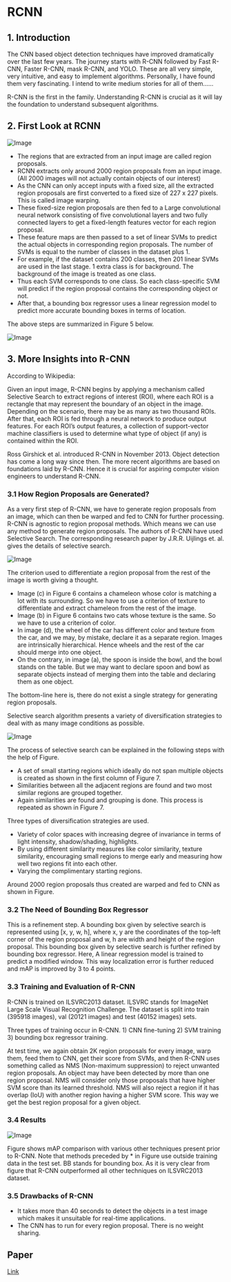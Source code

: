 # RCNN

## 1. Introduction
The CNN based object detection techniques have improved dramatically over the last few years. The journey starts with R-CNN followed by Fast R-CNN, Faster R-CNN, mask R-CNN, and YOLO. These are all very simple, very intuitive, and easy to implement algorithms. Personally, I have found them very fascinating. I intend to write medium stories for all of them……

R-CNN is the first in the family. Understanding R-CNN is crucial as it will lay the foundation to understand subsequent algorithms.

## 2. First Look at RCNN

![Image](https://miro.medium.com/v2/resize:fit:828/format:webp/1*lW4453vRf1gERyRotAAQZQ.jpeg)

- The regions that are extracted from an input image are called region proposals.
- RCNN extracts only around 2000 region proposals from an input image. (All 2000 images will not actually contain objects of our interest)
- As the CNN can only accept inputs with a fixed size, all the extracted region proposals are first converted to a fixed size of 227 x 227 pixels. This is called image warping.
- These fixed-size region proposals are then fed to a Large convolutional neural network consisting of five convolutional layers and two fully connected layers to get a fixed-length features vector for each region proposal.
- These feature maps are then passed to a set of linear SVMs to predict the actual objects in corresponding region proposals. The number of SVMs is equal to the number of classes in the dataset plus 1.
- For example, if the dataset contains 200 classes, then 201 linear SVMs are used in the last stage. 1 extra class is for background. The background of the image is treated as one class.
- Thus each SVM corresponds to one class. So each class-specific SVM will predict if the region proposal contains the corresponding object or not.
- After that, a bounding box regressor uses a linear regression model to predict more accurate bounding boxes in terms of location.

The above steps are summarized in Figure 5 below.

![Image](https://miro.medium.com/v2/resize:fit:720/format:webp/0*JjAXZCJJR0n8TOnk.png)

## 3. More Insights into R-CNN

According to Wikipedia:

Given an input image, R-CNN begins by applying a mechanism called Selective Search to extract regions of interest (ROI), where each ROI is a rectangle that may represent the boundary of an object in the image. Depending on the scenario, there may be as many as two thousand ROIs. After that, each ROI is fed through a neural network to produce output features. For each ROI’s output features, a collection of support-vector machine classifiers is used to determine what type of object (if any) is contained within the ROI.

Ross Girshick et al. introduced R-CNN in November 2013. Object detection has come a long way since then. The more recent algorithms are based on foundations laid by R-CNN. Hence it is crucial for aspiring computer vision engineers to understand R-CNN.

### 3.1 How Region Proposals are Generated?

As a very first step of R-CNN, we have to generate region proposals from an image, which can then be warped and fed to CNN for further processing. R-CNN is agnostic to region proposal methods. Which means we can use any method to generate region proposals. The authors of R-CNN have used Selective Search. The corresponding research paper by J.R.R. Uijlings et. al. gives the details of selective search.

![Image](https://miro.medium.com/v2/resize:fit:828/format:webp/1*Yh_zicid04eOpJWJn-VtSg.jpeg)

The criterion used to differentiate a region proposal from the rest of the image is worth giving a thought.

- Image (c) in Figure 6 contains a chameleon whose color is matching a lot with its surrounding. So we have to use a criterion of texture to differentiate and extract chameleon from the rest of the image.
- Image (b) in Figure 6 contains two cats whose texture is the same. So we have to use a criterion of color.
- In image (d), the wheel of the car has different color and texture from the car, and we may, by mistake, declare it as a separate region. Images are intrinsically hierarchical. Hence wheels and the rest of the car should merge into one object.
- On the contrary, in image (a), the spoon is inside the bowl, and the bowl stands on the table. But we may want to declare spoon and bowl as separate objects instead of merging them into the table and declaring them as one object.

The bottom-line here is, there do not exist a single strategy for generating region proposals.

Selective search algorithm presents a variety of diversification strategies to deal with as many image conditions as possible.

![Image](https://miro.medium.com/v2/resize:fit:828/format:webp/1*FgmQHR6CoLgNubUAle9MLw.jpeg)

The process of selective search can be explained in the following steps with the help of Figure.

- A set of small starting regions which ideally do not span multiple objects is created as shown in the first column of Figure 7.
- Similarities between all the adjacent regions are found and two most similar regions are grouped together.
- Again similarities are found and grouping is done. This process is repeated as shown in Figure 7.

Three types of diversification strategies are used.

- Variety of color spaces with increasing degree of invariance in terms of light intensity, shadow/shading, highlights.
- By using different similarity measures like color similarity, texture similarity, encouraging small regions to merge early and measuring how well two regions fit into each other.
- Varying the complimentary starting regions.

Around 2000 region proposals thus created are warped and fed to CNN as shown in Figure.

### 3.2 The Need of Bounding Box Regressor

This is a refinement step. A bounding box given by selective search is represented using [x, y, w, h], where x, y are the coordinates of the top-left corner of the region proposal and w, h are width and height of the region proposal. This bounding box given by selective search is further refined by bounding box regressor. Here, A linear regression model is trained to predict a modified window. This way localization error is further reduced and mAP is improved by 3 to 4 points.

### 3.3 Training and Evaluation of R-CNN

R-CNN is trained on ILSVRC2013 dataset. ILSVRC stands for ImageNet Large Scale Visual Recognition Challenge. The dataset is split into train (395918 images), val (20121 images) and test (40152 images) sets.

Three types of training occur in R-CNN. 1) CNN fine-tuning 2) SVM training 3) bounding box regressor training.

At test time, we again obtain 2K region proposals for every image, warp them, feed them to CNN, get their score from SVMs, and then R-CNN uses something called as NMS (Non-maximum suppression) to reject unwanted region proposals. An object may have been detected by more than one region proposal. NMS will consider only those proposals that have higher SVM score than its learned threshold. NMS will also reject a region if it has overlap (IoU) with another region having a higher SVM score. This way we get the best region proposal for a given object.

### 3.4 Results

![Image](https://miro.medium.com/v2/resize:fit:828/format:webp/1*BZozuKSIBSwV3ArnciEFVw.png)

Figure shows mAP comparison with various other techniques present prior to R-CNN. Note that methods preceded by * in Figure use outside training data in the test set. BB stands for bounding box. As it is very clear from figure that R-CNN outperformed all other techniques on ILSVRC2013 dataset.

### 3.5 Drawbacks of R-CNN

- It takes more than 40 seconds to detect the objects in a test image which makes it unsuitable for real-time applications.
- The CNN has to run for every region proposal. There is no weight sharing.

## Paper
[Link](https://arxiv.org/pdf/1311.2524.pdf)
